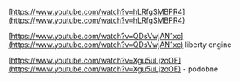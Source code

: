   

[https://www.youtube.com/watch?v=hLRfgSMBPR4](https://www.youtube.com/watch?v=hLRfgSMBPR4)

[https://www.youtube.com/watch?v=QDsVwjAN1xc](https://www.youtube.com/watch?v=QDsVwjAN1xc) liberty engine

  

[https://www.youtube.com/watch?v=Xgu5uLjzoOE](https://www.youtube.com/watch?v=Xgu5uLjzoOE) - podobne